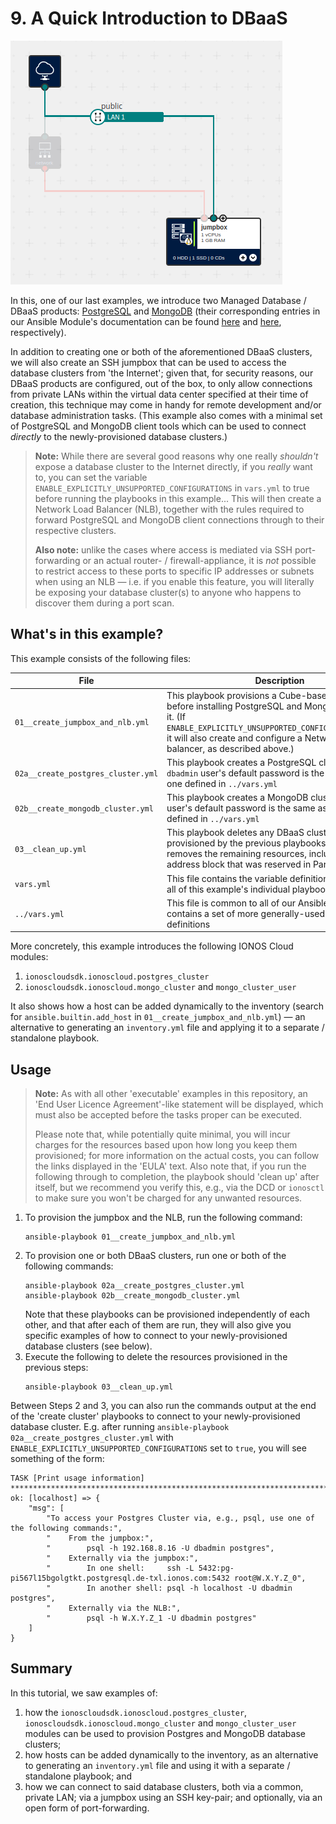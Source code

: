 # 9. A Quick Introduction to DBaaS
![alt text](img/network-topology.png "Network topology")

In this, one of our last examples, we introduce two Managed Database / DBaaS products: [PostgreSQL](https://docs.ionos.com/cloud/managed-services/database-as-a-service/postgresql) and [MongoDB](https://docs.ionos.com/cloud/managed-services/database-as-a-service/mongodb) (their corresponding entries in our Ansible Module's documentation can be found [here](https://docs.ionos.com/ansible/api/dbaas-postgres/postgres_cluster) and [here](https://docs.ionos.com/ansible/api/dbaas-mongo/mongo_cluster), respectively).

In addition to creating one or both of the aforementioned DBaaS clusters, we will also create an SSH jumpbox that can be used to access the database clusters from 'the Internet'; given that, for security reasons, our DBaaS products are configured, out of the box, to only allow connections from private LANs within the virtual data center specified at their time of creation, this technique may come in handy for remote development and/or database administration tasks. (This example also comes with a minimal set of PostgreSQL and MongoDB client tools which can be used to connect _directly_ to the newly-provisioned database clusters.)

> **Note:** While there are several good reasons why one really _shouldn't_ expose a database cluster to the Internet directly, if you _really_ want to, you can set the variable `ENABLE_EXPLICITLY_UNSUPPORTED_CONFIGURATIONS` in `vars.yml` to true before running the playbooks in this example... This will then create a Network Load Balancer (NLB), together with the rules required to forward PostgreSQL and MongoDB client connections through to their respective clusters.
>
> **Also note:** unlike the cases where access is mediated via SSH port-forwarding or an actual router- / firewall-appliance, it is _not_ possible to restrict access to these ports to specific IP addresses or subnets when using an NLB — i.e. if you enable this feature, you will literally be exposing your database cluster(s) to anyone who happens to discover them during a port scan.




## What's in this example?
This example consists of the following files:

| File                                   | Description                                                                                            |
| ---                                    | ---                                                                                                    |
| `01__create_jumpbox_and_nlb.yml`       | This playbook provisions a Cube-based jumpbox, before installing PostgreSQL and MongoDB clients on it. (If `ENABLE_EXPLICITLY_UNSUPPORTED_CONFIGURATIONS==true`, it will also create and configure a Network Load balancer, as described above.)    |
| `02a__create_postgres_cluster.yml`     | This playbook creates a PostgreSQL cluster; the `dbadmin` user's default password is the same as the one defined in `../vars.yml`    |
| `02b__create_mongodb_cluster.yml`      | This playbook creates a MongoDB cluster; the `dbadmin` user's default password is the same as the one defined in `../vars.yml`    |
| `03__clean_up.yml`                     | This playbook deletes any DBaaS clusters that were provisioned by the previous playbooks, and then removes the remaining resources, including the IP address block that was reserved in Part 1     |
| `vars.yml`                             | This file contains the variable definitions common to all of this example's individual playbooks    |
| `../vars.yml`                          | This file is common to all of our Ansible examples and contains a set of more generally-used variable definitions     |


More concretely, this example introduces the following IONOS Cloud modules:

1. `ionoscloudsdk.ionoscloud.postgres_cluster`
2. `ionoscloudsdk.ionoscloud.mongo_cluster` and `mongo_cluster_user`

It also shows how a host can be added dynamically to the inventory (search for `ansible.builtin.add_host` in `01__create_jumpbox_and_nlb.yml`) — an alternative to generating an `inventory.yml` file and applying it to a separate / standalone playbook.




## Usage
> **Note:** As with all other 'executable' examples in this repository, an 'End User Licence Agreement'-like statement will be displayed, which must also be accepted before the tasks proper can be executed.
>
> Please note that, while potentially quite minimal, you will incur charges for the resources based upon how long you keep them provisioned; for more information on the actual costs, you can follow the links displayed in the 'EULA' text. Also note that, if you run the following through to completion, the playbook should 'clean up' after itself, but we recommend you verify this, e.g., via the DCD or `ionosctl` to make sure you won't be charged for any unwanted resources.


1. To provision the jumpbox and the NLB, run the following command:
   ```
   ansible-playbook 01__create_jumpbox_and_nlb.yml
   ```
2. To provision one or both DBaaS clusters, run one or both of the following commands:
   ```
   ansible-playbook 02a__create_postgres_cluster.yml
   ansible-playbook 02b__create_mongodb_cluster.yml
   ```
   Note that these playbooks can be provisioned independently of each other, and that after each of them are run, they will also give you specific examples of how to connect to your newly-provisioned database clusters (see below).
3. Execute the following to delete the resources provisioned in the previous steps:
   ```
   ansible-playbook 03__clean_up.yml
   ```

Between Steps 2 and 3, you can also run the commands output at the end of the 'create cluster' playbooks to connect to your newly-provisioned database cluster. E.g. after running `ansible-playbook 02a__create_postgres_cluster.yml` with `ENABLE_EXPLICITLY_UNSUPPORTED_CONFIGURATIONS` set to `true`, you will see something of the form:

```
TASK [Print usage information] *******************************************************************************************************************************
ok: [localhost] => {
    "msg": [
        "To access your Postgres Cluster via, e.g., psql, use one of the following commands:",
        "    From the jumpbox:",
        "        psql -h 192.168.8.16 -U dbadmin postgres",
        "    Externally via the jumpbox:",
        "        In one shell:     ssh -L 5432:pg-pi567l15bgolgtkt.postgresql.de-txl.ionos.com:5432 root@W.X.Y.Z_0",
        "        In another shell: psql -h localhost -U dbadmin postgres",
        "    Externally via the NLB:",
        "        psql -h W.X.Y.Z_1 -U dbadmin postgres"
    ]
}
```



## Summary
In this tutorial, we saw examples of:

1. how the `ionoscloudsdk.ionoscloud.postgres_cluster`, `ionoscloudsdk.ionoscloud.mongo_cluster` and `mongo_cluster_user` modules can be used to provision Postgres and MongoDB database clusters;
2. how hosts can be added dynamically to the inventory, as an alternative to generating an `inventory.yml` file and using it with a separate / standalone playbook; and
3. how we can connect to said database clusters, both via a common, private LAN; via a jumpbox using an SSH key-pair; and optionally, via an open form of port-forwarding.
